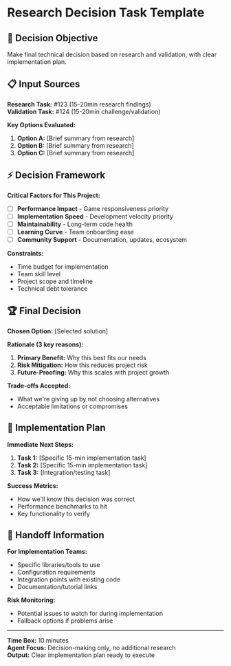 # Research Decision Task Template

## 🎯 Decision Objective
Make final technical decision based on research and validation, with clear implementation plan.

## 📋 Input Sources
**Research Task:** #123 (15-20min research findings)  
**Validation Task:** #124 (15-20min challenge/validation)  

**Key Options Evaluated:**
1. **Option A:** [Brief summary from research]
2. **Option B:** [Brief summary from research]  
3. **Option C:** [Brief summary from research]

## ⚡ Decision Framework
**Critical Factors for This Project:**
- [ ] **Performance Impact** - Game responsiveness priority
- [ ] **Implementation Speed** - Development velocity priority  
- [ ] **Maintainability** - Long-term code health
- [ ] **Learning Curve** - Team onboarding ease
- [ ] **Community Support** - Documentation, updates, ecosystem

**Constraints:**
- Time budget for implementation
- Team skill level
- Project scope and timeline
- Technical debt tolerance

## 🏆 Final Decision
**Chosen Option:** [Selected solution]

**Rationale (3 key reasons):**
1. **Primary Benefit:** Why this best fits our needs
2. **Risk Mitigation:** How this reduces project risk
3. **Future-Proofing:** Why this scales with project growth

**Trade-offs Accepted:**
- What we're giving up by not choosing alternatives
- Acceptable limitations or compromises

## 🚀 Implementation Plan
**Immediate Next Steps:**
1. **Task 1:** [Specific 15-min implementation task]
2. **Task 2:** [Specific 15-min implementation task]
3. **Task 3:** [Integration/testing task]

**Success Metrics:**
- How we'll know this decision was correct
- Performance benchmarks to hit
- Key functionality to verify

## 🔗 Handoff Information
**For Implementation Teams:**
- Specific libraries/tools to use
- Configuration requirements
- Integration points with existing code
- Documentation/tutorial links

**Risk Monitoring:**
- Potential issues to watch for during implementation
- Fallback options if problems arise

---
**Time Box:** 10 minutes  
**Agent Focus:** Decision-making only, no additional research  
**Output:** Clear implementation plan ready to execute
